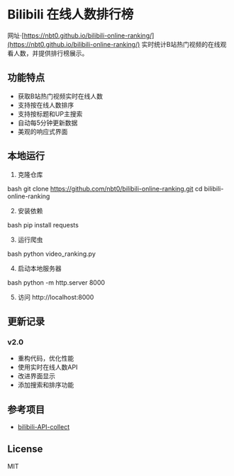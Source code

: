 ﻿# Bilibili 在线人数排行榜
网址·[https://nbt0.github.io/bilibili-online-ranking/](https://nbt0.github.io/bilibili-online-ranking/)
实时统计B站热门视频的在线观看人数，并提供排行榜展示。

## 功能特点

- 获取B站热门视频实时在线人数
- 支持按在线人数排序
- 支持按标题和UP主搜索
- 自动每5分钟更新数据
- 美观的响应式界面

## 本地运行

1. 克隆仓库

bash
git clone https://github.com/nbt0/bilibili-online-ranking.git
cd bilibili-online-ranking

2. 安装依赖

bash
pip install requests

3. 运行爬虫

bash
python video_ranking.py

4. 启动本地服务器

bash
python -m http.server 8000

5. 访问 http://localhost:8000

## 更新记录

### v2.0
- 重构代码，优化性能
- 使用实时在线人数API
- 改进界面显示
- 添加搜索和排序功能

## 参考项目

- [bilibili-API-collect](https://github.com/SocialSisterYi/bilibili-API-collect)

## License

MIT
